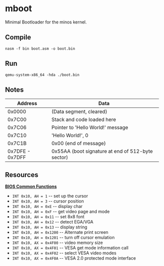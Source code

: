 # mboot
Minimal Bootloader for the minos kernel.

## Compile
```shell
nasm -f bin boot.asm -o boot.bin
```

## Run
```shell
qemu-system-x86_64 -hda ./boot.bin
```

## Notes
Address      | Data
-------------|-----------
0x0000       | (Data segment, cleared)
0x7C00       | Stack and code loaded here
0x7C06       | Pointer to 'Hello World!' message
0x7C10       | 'Hello World!', 0 
0x7C1B       | 0x00 (end of message)
0x7DFE - 0x7DFF | 0x55AA (boot signature at end of 512-byte sector)


## Resources
[**BIOS Common Functions**](https://wiki.osdev.org/BIOS)
* `INT 0x10, AH = 1` -- set up the cursor
* `INT 0x10, AH = 3` -- cursor position
* `INT 0x10, AH = 0xE` -- display char
* `INT 0x10, AH = 0xF` -- get video page and mode
* `INT 0x10, AH = 0x11` -- set 8x8 font
* `INT 0x10, AH = 0x12` -- detect EGA/VGA
* `INT 0x10, AH = 0x13` -- display string
* `INT 0x10, AH = 0x1200` -- Alternate print screen
* `INT 0x10, AH = 0x1201` -- turn off cursor emulation
* `INT 0x10, AX = 0x4F00` -- video memory size
* `INT 0x10, AX = 0x4F01` -- VESA get mode information call
* `INT 0x10, AX = 0x4F02` -- select VESA video modes
* `INT 0x10, AX = 0x4F0A` -- VESA 2.0 protected mode interface